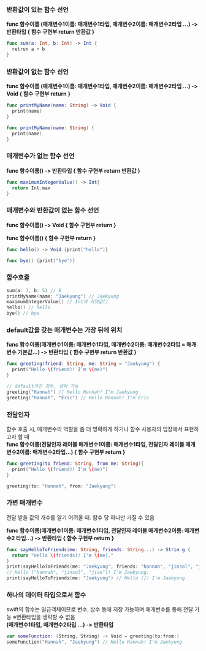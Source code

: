 
### 반환값이 있는 함수 선언
**func 함수이름 (매개변수1이름: 매개변수1타입, 매개변수2이름: 매개변수2타입 ...) -> 반환타입 {
  함수 구현부
  return 반환값
}**

```swift
func sum(a: Int, b: Int) -> Int {
  retrun a + b
}
```

### 반환값이 없는 함수 선언
**func 함수이름 (매개변수1이름: 매개변수1타입, 매개변수2이름: 매개변수2타입 ...) -> Void {
  함수 구현부
  return 
}**

```swift
func printMyName(name: String) -> Void {
  print(name)
}

func printMyName(name: String) {
  print(name)
}
```

### 매개변수가 없는 함수 선언
**func 함수이름() -> 반환타입 {
  함수 구현부
  return 반환값
}**

```swift
func maximumIntegerValue() -> Int{
  return Int.max
}
```

### 매개변수와 반환값이 없는 함수 선언
**func 함수이름() -> Void {
  함수 구현부
  return
}**

**func 함수이름() {
  함수 구현부
  return
}**

```swift
func hello() -> Void {print("hello")}

func bye() {print("bye")}
```
### 함수호출

```swift
sum(a: 3, b: 5) // 8
printMyName(name: "Jaekyung") // Jaekyung
maximumIntegerValue() // Int의 최댓값()
hello() // hello
bye() // bye
```

### default값을 갖는 매개변수는 가장 뒤에 위치
**func 함수이름(매개변수1이름: 매개변수1타입, 매개변수2이름: 매개변수2타입 = 매개변수 기본값...) -> 반환타입 {
  함수 구현부
  return 반환값
}**

```swift
func greeting(friend: String, me: String = "Jaekyung") {
  print("Hello \(friend)! I'm \(me)")
}

// default가진 경우, 생략 가능
greeting("Hannah") // Hello Hannah! I'm Jaekyung
greeting("Hannah", "Eric") // Hello Hannah! I'm Eric
```

### 전달인자 
함수 호출 시, 매개변수의 역할을 좀 더 명확하게 하거나 함수 사용자의 입장에서 표현하고자 할 때  
**func 함수이름(전달인자 레이블 매개변수1이름: 매개변수1타입, 전달인자 레이블 매개변수2이름: 매개변수2타입...) {
  함수 구현부
  return
}**

```swift
func greeting(to friend: String, from me: String){
  print("Hello \(friend)! I'm \(me)")
}

greeting(to: "Hannah", from: "Jaekyung") 
```
### 가변 매개변수
전달 받을 값의 개수를 알기 어려울 때.
함수 당 하나만 가질 수 있음

**func 함수이름(매개변수1이름: 매개변수1타입, 전달인자 레이블 매개변수2이름: 매개변수2 타입...) -> 반환타입 {
  함수 구현부
  return
}**

```swift
func sayHelloToFriends(me: String, friends: String...) -> Strin g {
  return "Hello \(friends)! I'm \(me)."
}
print(sayHelloToFriends(me: "Jaekyung", friends: "hannah", "jinsol", "jiae"))
// Hello ["hannah", "jinsol", "jiae"]! I'm Jaekyung.
print(sayHelloToFriends(me: "Jaekyung") // Hello []! I'm Jaekyung.
```

### 하나의 데이터 타입으로서 함수
swift의 함수는 일급객체이므로 변수, 상수 등에 저장 가능하며 매개변수를 통해 전달 가능
※변환타입을 생략할 수 없음  
**(매개변수1타입, 매개변수2타입 ...) -> 반환타입**

```swift
var someFunction: (String, String) -> Void = greeting(to:from:)
someFunction("Hannah", "Jaekyung") // Hello Hannah! I'm Jaekyung


```

